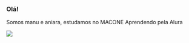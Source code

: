 ### Olá!

Somos manu e aniara, estudamos no MACONE
Aprendendo pela Alura

![](https://media1.tenor.com/m/Ywy2QP1soHEAAAAC/cat-cutie.gif)
